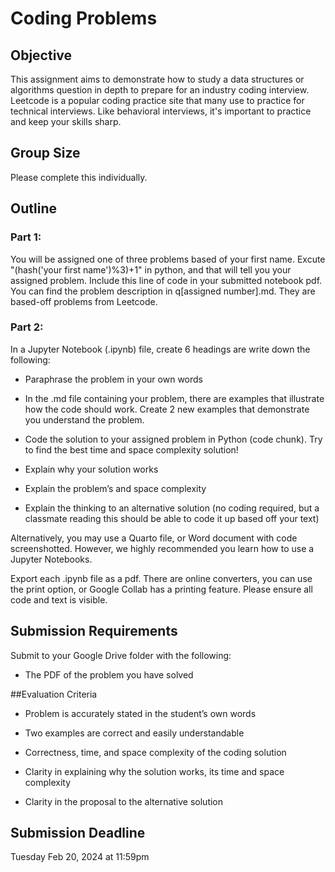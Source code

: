 # Coding Problems

## Objective

This assignment aims to demonstrate how to study a data structures or algorithms question in depth to prepare for an industry coding interview. Leetcode is a popular coding practice site that many use to practice for technical interviews. Like behavioral interviews, it's important to practice and keep your skills sharp.

## Group Size

Please complete this individually.

## Outline

### Part 1:

You will be assigned one of three problems based of your first name. Excute "(hash('your first name')%3)+1" in python, and that will tell you your assigned problem. Include this line of code in your submitted notebook pdf. You can find the problem description in q[assigned number].md. They are based-off problems from Leetcode. 

### Part 2:

In a Jupyter Notebook (.ipynb) file, create 6 headings are write down the following:

-   Paraphrase the problem in your own words

-   In the .md file containing your problem, there are examples that illustrate how the code should work. Create 2 new examples that demonstrate you understand the problem.

-   Code the solution to your assigned problem in Python (code chunk). Try to find the best time and space complexity solution!

-   Explain why your solution works

-   Explain the problem’s and space complexity

-   Explain the thinking to an alternative solution (no coding required, but a classmate reading this should be able to code it up based off your text)

Alternatively, you may use a Quarto file, or Word document with code screenshotted. However, we highly recommended you learn how to use a Jupyter Notebooks.

Export each .ipynb file as a pdf. There are online converters, you can use the print option, or Google Collab has a printing feature. Please ensure all code and text is visible.

## Submission Requirements

Submit to your Google Drive folder with the following:

-   The PDF of the problem you have solved

##Evaluation Criteria

-   Problem is accurately stated in the student’s own words

-   Two examples are correct and easily understandable

-   Correctness, time, and space complexity of the coding solution

-   Clarity in explaining why the solution works, its time and space complexity

-   Clarity in the proposal to the alternative solution

## Submission Deadline
Tuesday Feb 20, 2024 at 11:59pm
